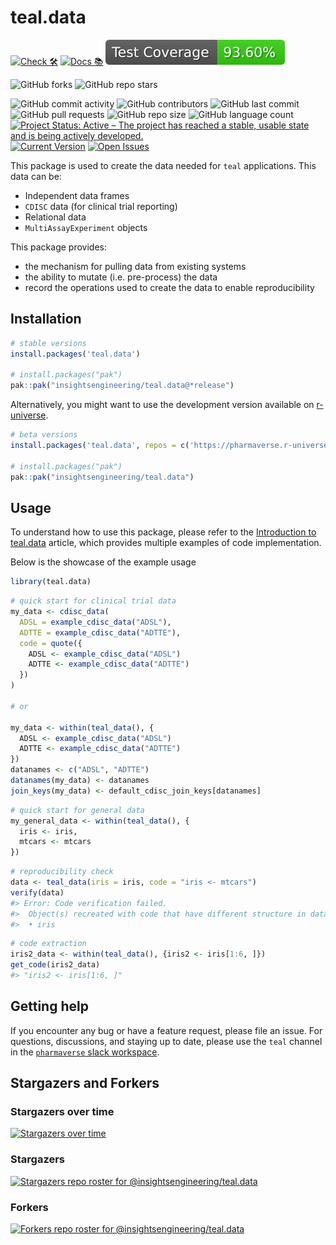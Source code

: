 # teal.data

<!-- start badges -->
[![Check 🛠](https://github.com/insightsengineering/teal.data/actions/workflows/check.yaml/badge.svg)](https://insightsengineering.github.io/teal.data/main/unit-test-report/)
[![Docs 📚](https://github.com/insightsengineering/teal.data/actions/workflows/docs.yaml/badge.svg)](https://insightsengineering.github.io/teal.data/)
[![Code Coverage 📔](https://raw.githubusercontent.com/insightsengineering/teal.data/_xml_coverage_reports/data/main/badge.svg)](https://insightsengineering.github.io/teal.data/main/coverage-report/)

![GitHub forks](https://img.shields.io/github/forks/insightsengineering/teal.data?style=social)
![GitHub repo stars](https://img.shields.io/github/stars/insightsengineering/teal.data?style=social)

![GitHub commit activity](https://img.shields.io/github/commit-activity/m/insightsengineering/teal.data)
![GitHub contributors](https://img.shields.io/github/contributors/insightsengineering/teal.data)
![GitHub last commit](https://img.shields.io/github/last-commit/insightsengineering/teal.data)
![GitHub pull requests](https://img.shields.io/github/issues-pr/insightsengineering/teal.data)
![GitHub repo size](https://img.shields.io/github/repo-size/insightsengineering/teal.data)
![GitHub language count](https://img.shields.io/github/languages/count/insightsengineering/teal.data)
[![Project Status: Active – The project has reached a stable, usable state and is being actively developed.](https://www.repostatus.org/badges/latest/active.svg)](https://www.repostatus.org/#active)
[![Current Version](https://img.shields.io/github/r-package/v/insightsengineering/teal.data/main?color=purple\&label=package%20version)](https://github.com/insightsengineering/teal.data/tree/main)
[![Open Issues](https://img.shields.io/github/issues-raw/insightsengineering/teal.data?color=red\&label=open%20issues)](https://github.com/insightsengineering/teal.data/issues?q=is%3Aissue+is%3Aopen+sort%3Aupdated-desc)
<!-- end badges -->

This package is used to create the data needed for `teal` applications. This data can be:

- Independent data frames
- `CDISC` data (for clinical trial reporting)
- Relational data
- `MultiAssayExperiment` objects

This package provides:

- the mechanism for pulling data from existing systems
- the ability to mutate (i.e. pre-process) the data
- record the operations used to create the data to enable reproducibility

## Installation

```r
# stable versions
install.packages('teal.data')

# install.packages("pak")
pak::pak("insightsengineering/teal.data@*release")
```

Alternatively, you might want to use the development version available on [r-universe](https://r-universe.dev/).

```r
# beta versions
install.packages('teal.data', repos = c('https://pharmaverse.r-universe.dev', getOption('repos')))

# install.packages("pak")
pak::pak("insightsengineering/teal.data")
```

## Usage

To understand how to use this package, please refer to the [Introduction to teal.data](https://insightsengineering.github.io/teal.data/latest-tag/articles/teal-data.html) article, which provides multiple examples of code implementation.

Below is the showcase of the example usage

```r
library(teal.data)
```

```r
# quick start for clinical trial data
my_data <- cdisc_data(
  ADSL = example_cdisc_data("ADSL"),
  ADTTE = example_cdisc_data("ADTTE"),
  code = quote({
    ADSL <- example_cdisc_data("ADSL")
    ADTTE <- example_cdisc_data("ADTTE")
  })
)

# or 

my_data <- within(teal_data(), {
  ADSL <- example_cdisc_data("ADSL")
  ADTTE <- example_cdisc_data("ADTTE")
})
datanames <- c("ADSL", "ADTTE")
datanames(my_data) <- datanames
join_keys(my_data) <- default_cdisc_join_keys[datanames]
```

```r
# quick start for general data
my_general_data <- within(teal_data(), {
  iris <- iris,
  mtcars <- mtcars
})
```

```r
# reproducibility check
data <- teal_data(iris = iris, code = "iris <- mtcars")
verify(data)
#> Error: Code verification failed.
#>  Object(s) recreated with code that have different structure in data:
#>  • iris

```

```r
# code extraction
iris2_data <- within(teal_data(), {iris2 <- iris[1:6, ]})
get_code(iris2_data)
#> "iris2 <- iris[1:6, ]"
```

## Getting help

If you encounter any bug or have a feature request, please file an issue. For questions, discussions, and staying up to date, please use the `teal` channel in the [`pharmaverse` slack workspace](https://pharmaverse.slack.com).

## Stargazers and Forkers

### Stargazers over time

[![Stargazers over time](https://starchart.cc/insightsengineering/teal.data.svg)](https://starchart.cc/insightsengineering/teal.data)

### Stargazers

[![Stargazers repo roster for @insightsengineering/teal.data](http://reporoster.com/stars/insightsengineering/teal.data)](https://github.com/insightsengineering/teal.data/stargazers)

### Forkers

[![Forkers repo roster for @insightsengineering/teal.data](http://reporoster.com/forks/insightsengineering/teal.data)](https://github.com/insightsengineering/teal.data/network/members)
